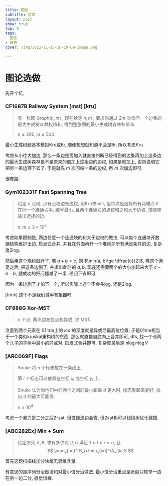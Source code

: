 ```yaml
---
title: 图论
subtitle: 玄学
layout: post
show: true
top: 0
tags: 
- 图论
- 日志
cover: /img/2022-11-15-20-29-09-image.png

---
```


# 图论选做

先开个坑.

### CF1687B Railway System [mst] [kru]

> 有一张图 $Graph(n, m)$ , 现在给定 $n, m$ , 要求你通过 $2m$ 次询问一个边集的最大生成树森林权值和, 得到整张图的最小生成树森林权值和.
> 
> $n\le 200, m\le 500$

最小生成树题基本模拟Kru或Br, 随便想想就知道不会是Br, 所以考虑Kru.

考虑从小往大加边, 那么一条边是否加入就直接判断已经得到的边集再加上这条边的最大生成树森林是不是原来的值加上这条边的边权, 如果是就加上, 否则说明它把另一条边顶下去了. 于是就先 $m$ 次问每一条的边权, 再 $m$ 次加边即可.

很套路.

### Gym102331F Fast Spanning Tree

> 给定 $n$ 点树, 点有点权边有边权, 用Kru求mst, 但每次是选择所有两端点不在同一个连通块中, 编号最小, 且两个连通块的点权和之和大于边权, 按顺序输出选择的边.
> 
> $n, m\le 3\times 10^5$

考虑如果限制是, 两边任意一个连通块的和大于边权的做法, 可以每个连通块开数据结构维护出边, 启发式合并, 并且在外面再开一个堆维护所有满足条件的边, 复杂度2log.

然后用这个规约就行了, 若 $a+b>c$, 则 $\min(a, b)\ge \dfrac{c}{2}$, 等这个满足之后, 把这条边删了, 并求出此时的 $a, b$, 现在还需要两个的大小加起来大于 $c-a-b$, 就成功的把问题减了一半, 递归下去即可.

因为一条边删了才加下一个, 所以实际上这个不会多log, 还是2log.

[trick] 这个不是我们减半警报器吗.

### CF888G Xor-MST

> $n$ 个点, 两点边权位点权异或, 求 MST.

注意到两个元素在 $01$ trie上的 $lca$ 的深度就是异或后最高位位置, 于是01trie相当于一个类似kruskal重构树的东西, 那么就直接自底向上合并即可, dfs, 找一个点两个儿子的子树中最小的异或对, 启发式合并即可. 复杂度最后是 $n\log n\log V$ 

### [ARC069F] Flags

> Snuke 将 $n$ 个标志放在一条线上.
> 
> 第 $i$ 个标志可以放置在坐标 $x_i$ 或坐标 $y_i$ 上.
> 
> Snuke 认为当他们中的两个之间的最小距离 $d$ 更大时, 标志看起来更好. 找出 $d$ 的最大可能值.
> 
> $n\le 10^4$

考虑一个暴力是二分之后2-sat. 但直接连边会寄, 但2sat也可以线段树优化建图.

### [ABC282Ex] Min + Sum

> 给定序列 $A, B$, 求有多少对 $(l, r)$ 满足 $1\le l\le r\le n$, 且 
> $$
> \sum_{i=l}^rB_i+\min_{i=l}^rA_i\le S
> $$

首先这题扫描线加分块毫无思维含量.

有意思的是序列分治做法和对最小值分治做法. 最小值分治重点是贡献只枚举一边在另一边二分, 感觉很棒.